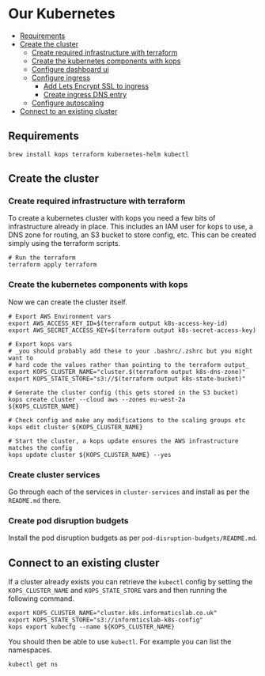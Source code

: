 # Our Kubernetes

* [Requirements](#requirements)
* [Create the cluster](#create-the-cluster)
   * [Create required infrastructure with terraform](#create-required-infrastructure)
   * [Create the kubernetes components with kops](#create-the-kubernetes-components)
   * [Configure dashboard ui](#configure-dashboard-ui)
   * [Configure ingress](#configure-ingress)
      * [Add Lets Encrypt SSL to ingress](#add-lets-encrypt-ssl-to-ingress)
      * [Create ingress DNS entry](#create-ingress-dns-entry)
   * [Configure autoscaling](#configure-autoscaling)
* [Connect to an existing cluster](#connect-to-an-existing-cluster)

## Requirements

```shell
brew install kops terraform kubernetes-helm kubectl
```

## Create the cluster

### Create required infrastructure with terraform

To create a kubernetes cluster with kops you need a few bits of infrastructure already in place. This includes an IAM user for kops to use, a DNS zone for routing, an S3 bucket to store config, etc. This can be created simply using the terraform scripts.

```shell
# Run the terraform
terraform apply terraform
```

### Create the kubernetes components with kops

Now we can create the cluster itself.

```shell
# Export AWS Environment vars
export AWS_ACCESS_KEY_ID=$(terraform output k8s-access-key-id)
export AWS_SECRET_ACCESS_KEY=$(terraform output k8s-secret-access-key)

# Export kops vars
# _you should probably add these to your .bashrc/.zshrc but you might want to
# hard code the values rather than pointing to the terraform output_
export KOPS_CLUSTER_NAME="cluster.$(terraform output k8s-dns-zone)"
export KOPS_STATE_STORE="s3://$(terraform output k8s-state-bucket)"

# Generate the cluster config (this gets stored in the S3 bucket)
kops create cluster --cloud aws --zones eu-west-2a ${KOPS_CLUSTER_NAME}

# Check config and make any modifications to the scaling groups etc
kops edit cluster ${KOPS_CLUSTER_NAME}

# Start the cluster, a kops update ensures the AWS infrastructure matches the config
kops update cluster ${KOPS_CLUSTER_NAME} --yes
```


### Create cluster services

Go through each of the services in `cluster-services` and install as per the `README.md` there.

### Create pod disruption budgets

Install the pod disruption budgets as per `pod-disruption-budgets/README.md`.

## Connect to an existing cluster

If a cluster already exists you can retrieve the `kubectl` config by setting the `KOPS_CLUSTER_NAME` and `KOPS_STATE_STORE` vars and then running the following command.

```shell
export KOPS_CLUSTER_NAME="cluster.k8s.informaticslab.co.uk"
export KOPS_STATE_STORE="s3://informticslab-k8s-config"
kops export kubecfg --name ${KOPS_CLUSTER_NAME}
```

You should then be able to use `kubectl`. For example you can list the namespaces.

```shell
kubectl get ns
```
